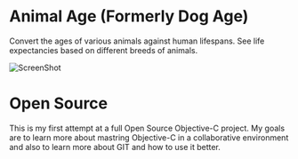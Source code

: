 Animal Age (Formerly Dog Age) 
======

Convert the ages of various animals against human lifespans. See life expectancies based on different breeds of animals.


![ScreenShot](https://raw.github.com/jonbrown21/DogAge/master/Screenshots/dog1.png)

Open Source
===================
This is my first attempt at a full Open Source Objective-C project. My goals are to learn more about mastring Objective-C in a collaborative environment and also to learn more about GIT and how to use it better.

